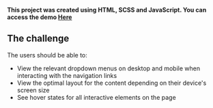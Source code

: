**This project was created using HTML, SCSS and JavaScript. You can access the demo [Here](https://dropdown-navigation-yx0y.onrender.com)**
## The challenge
The users should be able to:

- View the relevant dropdown menus on desktop and mobile when interacting with the navigation links
- View the optimal layout for the content depending on their device's screen size
- See hover states for all interactive elements on the page
